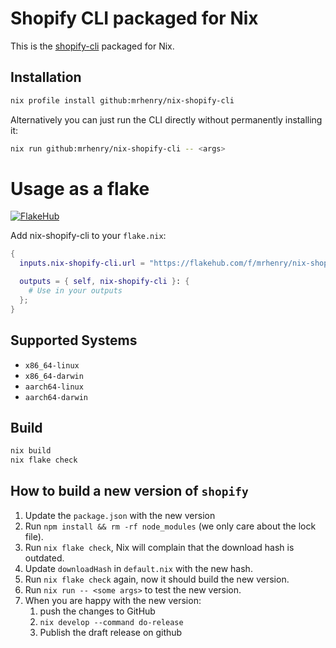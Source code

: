 # Shopify CLI packaged for Nix

This is the [shopify-cli](https://github.com/Shopify/cli) packaged for Nix.

## Installation

```sh
nix profile install github:mrhenry/nix-shopify-cli
```

Alternatively you can just run the CLI directly without permanently installing it:

```sh
nix run github:mrhenry/nix-shopify-cli -- <args>
```

# Usage as a flake

[![FlakeHub](https://img.shields.io/endpoint?url=https://flakehub.com/f/mrhenry/nix-shopify-cli/badge)](https://flakehub.com/flake/mrhenry/nix-shopify-cli)

Add nix-shopify-cli to your `flake.nix`:

```nix
{
  inputs.nix-shopify-cli.url = "https://flakehub.com/f/mrhenry/nix-shopify-cli/*.tar.gz";

  outputs = { self, nix-shopify-cli }: {
    # Use in your outputs
  };
}

```

## Supported Systems

- `x86_64-linux`
- `x86_64-darwin`
- `aarch64-linux`
- `aarch64-darwin`

## Build

```sh
nix build
nix flake check
```

## How to build a new version of `shopify`

1. Update the `package.json` with the new version
2. Run `npm install && rm -rf node_modules` (we only care about the lock file).
3. Run `nix flake check`, Nix will complain that the download hash is outdated.
4. Update `downloadHash` in `default.nix` with the new hash.
5. Run `nix flake check` again, now it should build the new version.
6. Run `nix run -- <some args>` to test the new version.
7. When you are happy with the new version:
   1. push the changes to GitHub
   2. `nix develop --command do-release`
   3. Publish the draft release on github
